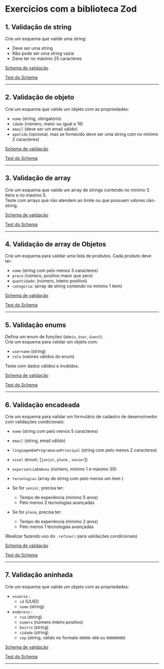 # Exercícios com a biblioteca Zod

## 1. Validação de string
Crie um esquema que valide uma string:
- Deve ser uma string
- Não pode ser uma string vazia
- Deve ter no máximo 25 caracteres

[Schema de validação](src/lesson_001.ts)

[Test do Schema](src/__test__/lesson_001.test.ts)

---

## 2. Validação de objeto
Crie um esquema que valide um objeto com as propriedades:
- `nome` (string, obrigatório)
- `idade` (número, maior ou igual a 18)
- `email` (deve ser um email válido)
- `apelido` (opcional, mas se fornecido deve ser uma string com no mínimo 2 caracteres)

[Schema de validação](src/lesson_002.ts)

[Test do Schema](src/__test__/lesson_002.test.ts)

---

## 3. Validação de array
Crie um esquema que valide um array de strings contendo no mínimo 3 itens e no máximo 5.  
Teste com arrays que não atendem ao limite ou que possuem valores não-string.

[Schema de validação](src/lesson_003.ts)

[Test do Schema](src/__test__/lesson_003.test.ts)

---

## 4. Validação de array de Objetos
Crie um esquema para validar uma lista de produtos. Cada produto deve ter:
- `nome` (string com pelo menos 3 caracteres)
- `preco` (número, positivo maior que zero)
- `quantidade`: (número, inteiro positivo)
- `categoria`: (array de string  contendo no mínimo 1 item)

[Schema de validação](src/lesson_004.ts)

[Test do Schema](src/__test__/lesson_004.test.ts)

---

## 5. Validação enums
Defina um enum de funções (`Admin`, `User`, `Guest`).  
Crie um esquema para validar um objeto com:
- `username` (string)
- `role` (valores válidos do enum)

Teste com dados válidos e inválidos.

[Schema de validação](src/lesson_005.ts)

[Test do Schema](src/__test__/lesson_005.test.ts)

---

## 6. Validação encadeada
Crie um esquema para validar um formulário de cadastro de desenvolvedor com validações condicionais:
- `nome` (string com pelo menos 5 caracteres)
- `email` (string, email válido)
- `linguagemDeProgramacaoPrincipal` (string com pelo menos 2 caracteres)
- `nivel` (enum, [`junior`, `pleno` , `senior`])
- `experienciaEmAnos` (número, mínimo 1 e máximo 30)
- `tecnologias` (array de string com pelo menos um item ) 

- Se for `senior`, precisa ter:
    - Tempo de experiência (mínimo 5 anos)
    - Pelo menos 2 tecnologias avançadas

- Se for `pleno`, precisa ter:
    - Tempo de experiência (mínimo 2 anos)
    - Pelo menos 1 tecnologias avançadas


(Realizar fazendo uso do `.refine()` para validações condicionais)

[Schema de validação](src/lesson_006.ts)

[Test do Schema](src/__test__/lesson_006.test.ts)

---

## 7. Validação aninhada
Crie um esquema que valide um objeto com as propriedades:
- `usuario` :
    - `id` (UUID)
    - `nome` (string)
- `endereco` :
    - `rua` (string)
    - `numero` (número inteiro positivo)
    - `bairro` (string)
    - `cidade` (string)
    - `cep` (string, válido no formato `00000-000` ou `00000000`)

[Schema de validação](src/lesson_007.ts)

[Test do Schema](src/__test__/lesson_007.test.ts)

---


